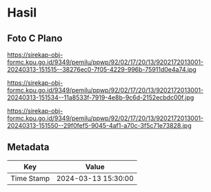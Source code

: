 # Hasil

## Foto C Plano

https://sirekap-obj-formc.kpu.go.id/9349/pemilu/ppwp/92/02/17/20/13/9202172013001-20240313-151515--38276ec0-7f05-4229-996b-75911d0e4a74.jpg

https://sirekap-obj-formc.kpu.go.id/9349/pemilu/ppwp/92/02/17/20/13/9202172013001-20240313-151534--11a8533f-7919-4e8b-9c6d-2152ecbdc00f.jpg

https://sirekap-obj-formc.kpu.go.id/9349/pemilu/ppwp/92/02/17/20/13/9202172013001-20240313-151550--29f0fef5-9045-4af1-a70c-3f5c71e73828.jpg


## Metadata

| Key        | Value               |
| ---------- | ------------------- |
| Time Stamp | 2024-03-13 15:30:00 |



